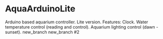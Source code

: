 # AquaArduinoLite
Arduino based aquarium controller. Lite version. Features: Clock. Water temperature control (reading and control). Aquarium lighting control (dawn - sunset).
new_branch
new_branch #2
